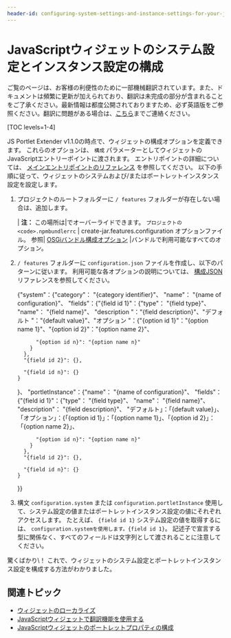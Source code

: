 ```yaml
---
header-id: configuring-system-settings-and-instance-settings-for-your-js-portlet
---
```


# JavaScriptウィジェットのシステム設定とインスタンス設定の構成

<p class="alert alert-info"><span class="wysiwyg-color-blue120">ご覧のページは、お客様の利便性のために一部機械翻訳されています。また、ドキュメントは頻繁に更新が加えられており、翻訳は未完成の部分が含まれることをご了承ください。最新情報は都度公開されておりますため、必ず英語版をご参照ください。翻訳に問題がある場合は、<a href="mailto:support-content-jp@liferay.com">こちら</a>までご連絡ください。</span></p>

[TOC levels=1-4]

JS Portlet Extender v1.1.0の時点で、ウィジェットの構成オプションを定義できます。 これらのオプションは、 `構成` パラメーターとしてウィジェットのJavaScriptエントリーポイントに渡されます。 エントリポイントの詳細については、 [メインエントリポイントのリファレンス](/docs/7-1/reference/-/knowledge_base/r/understanding-the-js-portlet-extender-configuration#main-entry-point) を参照してください。 以下の手順に従って、ウィジェットのシステムおよび/またはポートレットインスタンス設定を設定します。

1.  プロジェクトのルートフォルダーに `/ features` フォルダーが存在しない場合は、追加します。

    | **注：** この場所は|でオーバーライドできます。 `プロジェクトの <code>.npmbundlerrc` | create-jar.features.configuration</code> オプションファイル。 参照| [OSGiバンドル構成オプション](/docs/7-1/reference/-/knowledge_base/r/configuring-liferay-npm-bundler#osgi-bundle-creation-options) |バンドルで利用可能なすべてのオプション。

2.  `/ features` フォルダーに `configuration.json` ファイルを作成し、以下のパターンに従います。 利用可能な各オプションの説明については、 [構成JSON](/docs/7-1/reference/-/knowledge_base/r/configuring-system-settings-for-osgi-bundles-created-with-the-bundler) リファレンスを参照してください。

    {"system"：{"category"： "{category identifier}"、 "name"： "{name of configuration}"、 "fields"：{"{field id 1}"：{"type"： "{field type}"、 "name"： "{field name}"、 "description "："{field description}"、"デフォルト "："{default value}"、"オプション "：{"{option id 1}"："{option name 1}"、"{option id 2}"："{option name 2}"、

    ``` 
          "{option id n}": "{option name n}"
        }
      },
      "{field id 2}": {},

      "{field id n}": {}
    }
    ```

    }、 "portletInstance"：{"name"： "{name of configuration}"、 "fields"：{"{field id 1}"：{"type"： "{field type}"、 "name"： "{field name}"、 "description"： "{field description}"、 "デフォルト」：「{default value}」、「オプション」：{「{option id 1}」：「{option name 1}」、「{option id 2}」：「{option name 2}」、

    ``` 
          "{option id n}": "{option name n}"
        }
      },
      "{field id 2}": {},

      "{field id n}": {}
    }
    ```

    }}

3.  構文 `configuration.system` または `configuration.portletInstance` 使用して、システム設定の値またはポートレットインスタンス設定の値にそれぞれアクセスします。 たとえば、 `{field id 1}` システム設定の値を取得するには、 `configuration.systemを使用します。{field id 1}`。 記述子で宣言する型に関係なく、すべてのフィールドは文字列として渡されることに注意してください。

驚くばかり\！ これで、ウィジェットのシステム設定とポートレットインスタンス設定を構成する方法がわかりました。

## 関連トピック

  - [ウィジェットのローカライズ](/docs/7-1/tutorials/-/knowledge_base/t/localizing-your-portlet)
  - [JavaScriptウィジェットで翻訳機能を使用する](/docs/7-1/tutorials/-/knowledge_base/t/using-translation-features-in-your-portlet)
  - [JavaScriptウィジェットのポートレットプロパティの構成](/docs/7-1/tutorials/-/knowledge_base/t/configuring-portlet-properties-for-your-js-portlet)
